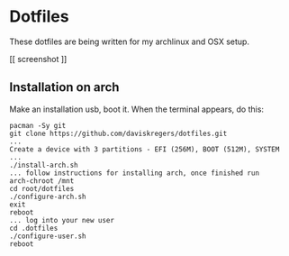 # Dotfiles

These dotfiles are being written for my archlinux and OSX setup.

[[ screenshot ]]

## Installation on arch

Make an installation usb, boot it. When the terminal appears, do this:

```
pacman -Sy git
git clone https://github.com/daviskregers/dotfiles.git
...
Create a device with 3 partitions - EFI (256M), BOOT (512M), SYSTEM
...
./install-arch.sh
... follow instructions for installing arch, once finished run
arch-chroot /mnt
cd root/dotfiles
./configure-arch.sh
exit
reboot
... log into your new user
cd .dotfiles
./configure-user.sh
reboot
```

